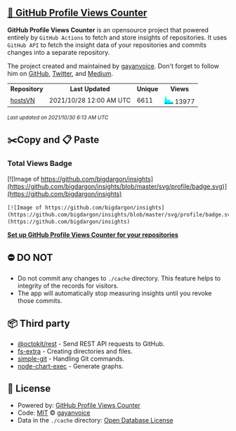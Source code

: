 ## [🚀 GitHub Profile Views Counter](https://github.com/gayanvoice/github-profile-views-counter)
**GitHub Profile Views Counter** is an opensource project that powered entirely by  `GitHub Actions` to fetch and store insights of repositories.
It uses `GitHub API` to fetch the insight data of your repositories and commits changes into a separate repository.

The project created and maintained by [gayanvoice](https://github.com/gayanvoice). Don't forget to follow him on [GitHub](https://github.com/gayanvoice), [Twitter](https://twitter.com/gayanvoice), and [Medium](https://gayanvoice.medium.com/).

<table>
	<tr>
		<th>
			Repository
		</th>
		<th>
			Last Updated
		</th>
		<th>
			Unique
		</th>
		<th>
			Views
		</th>
	</tr>
	<tr>
		<td>
			<a href="https://github.com/bigdargon/insights/tree/master/readme/139376543/week.md">
				hostsVN
			</a>
		</td>
		<td>
			2021/10/28 12:00 AM UTC
		</td>
		<td>
			6611
		</td>
		<td>
			<img alt="Response time graph" src="https://github.com/bigdargon/insights/raw/master/graph/139376543/small/week.png" height="20"> 13977
		</td>
	</tr>
</table>

<small><i>Last updated on 2021/10/30 6:13 AM UTC</i></small>

## ✂️Copy and 📋 Paste
### Total Views Badge
[![Image of https://github.com/bigdargon/insights](https://github.com/bigdargon/insights/blob/master/svg/profile/badge.svg)](https://github.com/bigdargon/insights)

```readme
[![Image of https://github.com/bigdargon/insights](https://github.com/bigdargon/insights/blob/master/svg/profile/badge.svg)](https://github.com/bigdargon/insights)
```
[**Set up GitHub Profile Views Counter for your repositories**](https://github.com/gayanvoice/github-profile-views-counter)
## ⛔ DO NOT
- Do not commit any changes to `./cache` directory. This feature helps to integrity of the records for visitors.
- The app will automatically stop measuring insights until you revoke those commits.
## 📦 Third party

- [@octokit/rest](https://www.npmjs.com/package/@octokit/rest) - Send REST API requests to GitHub.
- [fs-extra](https://www.npmjs.com/package/fs-extra) - Creating directories and files.
- [simple-git](https://www.npmjs.com/package/simple-git) - Handling Git commands.
- [node-chart-exec](https://www.npmjs.com/package/node-chart-exec) - Generate graphs.
## 📄 License
- Powered by: [GitHub Profile Views Counter](https://github.com/gayanvoice/github-profile-views-counter)
- Code: [MIT](./LICENSE) © [gayanvoice](https://github.com/gayanvoice)
- Data in the `./cache` directory: [Open Database License](https://opendatacommons.org/licenses/odbl/1-0/)